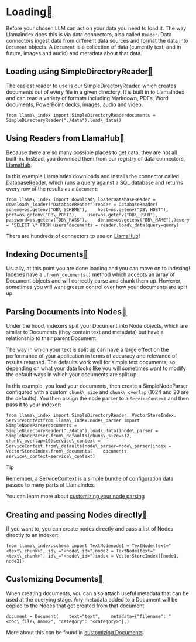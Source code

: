 Loading[](#loading "Permalink to this heading")
================================================

Before your chosen LLM can act on your data you need to load it. The way LlamaIndex does this is via data connectors, also called `Reader`. Data connectors ingest data from different data sources and format the data into `Document` objects. A `Document` is a collection of data (currently text, and in future, images and audio) and metadata about that data.

Loading using SimpleDirectoryReader[](#loading-using-simpledirectoryreader "Permalink to this heading")
--------------------------------------------------------------------------------------------------------

The easiest reader to use is our SimpleDirectoryReader, which creates documents out of every file in a given directory. It is built in to LlamaIndex and can read a variety of formats including Markdown, PDFs, Word documents, PowerPoint decks, images, audio and video.


```
from llama\_index import SimpleDirectoryReaderdocuments = SimpleDirectoryReader("./data").load\_data()
```
Using Readers from LlamaHub[](#using-readers-from-llamahub "Permalink to this heading")
----------------------------------------------------------------------------------------

Because there are so many possible places to get data, they are not all built-in. Instead, you download them from our registry of data connectors, [LlamaHub](llamahub.html).

In this example LlamaIndex downloads and installs the connector called [DatabaseReader](https://llamahub.ai/l/database), which runs a query against a SQL database and returns every row of the results as a `Document`:


```
from llama\_index import download\_loaderDatabaseReader = download\_loader("DatabaseReader")reader = DatabaseReader(    scheme=os.getenv("DB\_SCHEME"),    host=os.getenv("DB\_HOST"),    port=os.getenv("DB\_PORT"),    user=os.getenv("DB\_USER"),    password=os.getenv("DB\_PASS"),    dbname=os.getenv("DB\_NAME"),)query = "SELECT \* FROM users"documents = reader.load\_data(query=query)
```
There are hundreds of connectors to use on [LlamaHub](https://llamahub.ai)!

Indexing Documents[](#indexing-documents "Permalink to this heading")
----------------------------------------------------------------------

Usually, at this point you are done loading and you can move on to indexing! Indexes have a `.from\_documents()` method which accepts an array of Document objects and will correctly parse and chunk them up. However, sometimes you will want greater control over how your documents are split up.

Parsing Documents into Nodes[](#parsing-documents-into-nodes "Permalink to this heading")
------------------------------------------------------------------------------------------

Under the hood, indexers split your Document into Node objects, which are similar to Documents (they contain text and metadata) but have a relationship to their parent Document.

The way in which your text is split up can have a large effect on the performance of your application in terms of accuracy and relevance of results returned. The defaults work well for simple text documents, so depending on what your data looks like you will sometimes want to modify the default ways in which your documents are split up.

In this example, you load your documents, then create a SimpleNodeParser configured with a custom `chunk\_size` and `chunk\_overlap` (1024 and 20 are the defaults). You then assign the node parser to a `ServiceContext` and then pass it to your indexer:


```
from llama\_index import SimpleDirectoryReader, VectorStoreIndex, ServiceContextfrom llama\_index.node\_parser import SimpleNodeParserdocuments = SimpleDirectoryReader("./data").load\_data()node\_parser = SimpleNodeParser.from\_defaults(chunk\_size=512, chunk\_overlap=10)service\_context = ServiceContext.from\_defaults(node\_parser=node\_parser)index = VectorStoreIndex.from\_documents(    documents, service\_context=service\_context)
```
Tip

Remember, a ServiceContext is a simple bundle of configuration data passed to many parts of LlamaIndex.

You can learn more about [customizing your node parsing](../../module_guides/loading/node_parsers/root.html)

Creating and passing Nodes directly[](#creating-and-passing-nodes-directly "Permalink to this heading")
--------------------------------------------------------------------------------------------------------

If you want to, you can create nodes directly and pass a list of Nodes directly to an indexer:


```
from llama\_index.schema import TextNodenode1 = TextNode(text="<text\_chunk>", id\_="<node\_id>")node2 = TextNode(text="<text\_chunk>", id\_="<node\_id>")index = VectorStoreIndex([node1, node2])
```
Customizing Documents[](#customizing-documents "Permalink to this heading")
----------------------------------------------------------------------------

When creating documents, you can also attach useful metadata that can be used at the querying stage. Any metadata added to a Document will be copied to the Nodes that get created from that document.


```
document = Document(    text="text",    metadata={"filename": "<doc\_file\_name>", "category": "<category>"},)
```
More about this can be found in [customizing Documents](../../module_guides/loading/documents_and_nodes/usage_documents.html).

